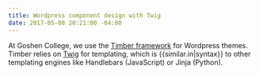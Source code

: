 ```yaml
---
title: Wordpress component design with Twig
date: 2017-05-08 20:21:00 -04:00
---
```


At Goshen College, we use the [Timber framework](https://www.upstatement.com/timber/) for Wordpress themes. Timber relies on [Twig](https://twig.sensiolabs.org/) for templating, which is {{similar.in|syntax}} to other templating engines like Handlebars (JavaScript) or Jinja (Python).